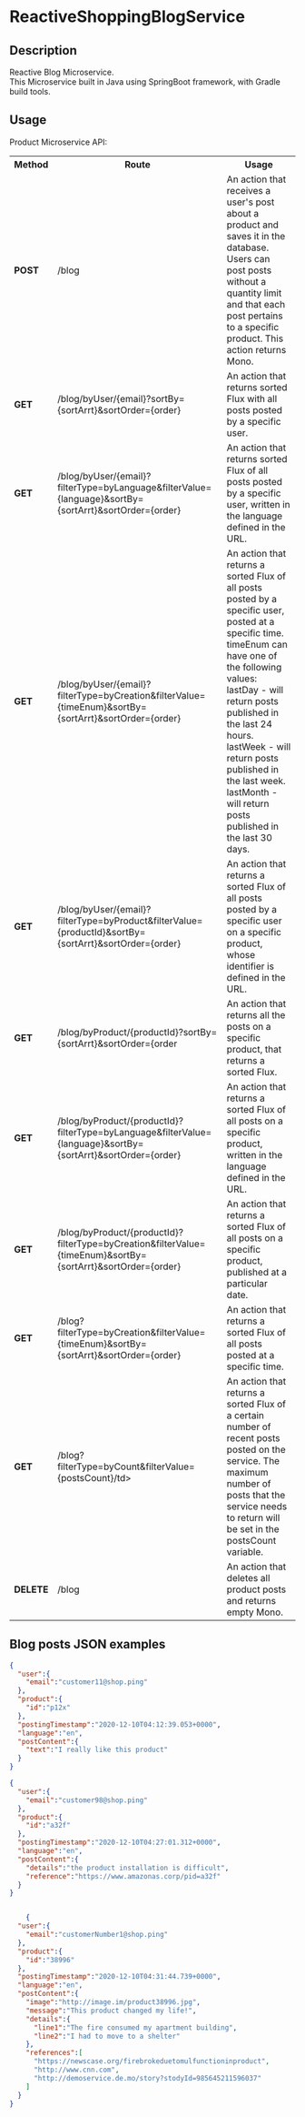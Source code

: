 # ReactiveShoppingBlogService

## Description
Reactive Blog Microservice.<br>
This Microservice built in Java using SpringBoot framework, with Gradle build tools.



## Usage
Product Microservice API:
<table>
    <th>Method</th>
    <th>Route</th>
    <th>Usage</th>
		<tr>
			<td><b>POST</b></td>
			<td> /blog</td>
			<td>An action that receives a user's post about a product and saves it in the database.
				Users can post posts without a quantity limit and that each post pertains to a specific product.
				This action returns Mono.</td>
		</tr>
		<tr>
			<td><b>GET</b></td>
			<td> /blog/byUser/{email}?sortBy={sortArrt}&sortOrder={order} </td>
			<td>An action that returns sorted  Flux with all posts posted by a specific user.</td>
		</tr>
		<tr>
			<td><b><b>GET</b></b></td>
			<td>/blog/byUser/{email}?filterType=byLanguage&filterValue={language}&sortBy={sortArrt}&sortOrder={order}</td>
			<td>An action that returns sorted Flux of all posts posted by a specific user, written in the language defined in the URL.</td>
		</tr>
		<tr>
			<td><b>GET</b></td>
			<td>/blog/byUser/{email}?filterType=byCreation&filterValue={timeEnum}&sortBy={sortArrt}&sortOrder={order}</td>
			<td>An action that returns a sorted Flux of all posts posted by a specific user, posted at a specific time.<br>
				timeEnum can have one of the following values:<br>
				lastDay - will return posts published in the last 24 hours.<br>
				lastWeek - will return posts published in the last week.<br>
				lastMonth - will return posts published in the last 30 days.</td>
		</tr>
		<tr>
			<td><b>GET</b></td>
			<td>/blog/byUser/{email}?filterType=byProduct&filterValue={productId}&sortBy={sortArrt}&sortOrder={order} </td>
			<td>An action that returns a sorted Flux of all posts posted by a specific user on a specific product, whose identifier is defined in the URL.</td>
		</tr>
		<tr>
			<td><b>GET</b></td>
			<td> /blog/byProduct/{productId}?sortBy={sortArrt}&sortOrder={order</td>
			<td>An action that returns all the posts on a specific product, that returns a sorted Flux.</td>
		</tr>
		<tr>
			<td><b>GET</b></td>
			<td>/blog/byProduct/{productId}?filterType=byLanguage&filterValue={language}&sortBy={sortArrt}&sortOrder={order} </td>
			<td>An action that returns a sorted Flux of all posts on a specific product, written in the language defined in the URL.</td>
		</tr>
    <tr>
			<td><b>GET</b></td>
			<td> /blog/byProduct/{productId}?filterType=byCreation&filterValue={timeEnum}&sortBy={sortArrt}&sortOrder={order}</td>
			<td>An action that returns a sorted Flux of all posts on a specific product, published at a particular date.</td>
		</tr>   
    <tr>
			<td><b>GET</b></td>
			<td>/blog?filterType=byCreation&filterValue={timeEnum}&sortBy={sortArrt}&sortOrder={order}</td>
			<td>An action that returns a sorted Flux of all posts posted at a specific time.</td>
		</tr>
	  <tr>
			<td><b>GET</b></td>
			<td>/blog?filterType=byCount&filterValue={postsCount}/td>
			<td>An action that returns a sorted Flux of a certain number of recent posts posted on the service. The maximum number of posts that the service needs to 				return will be set in the postsCount variable.</td>
		</tr>
    <tr>
			<td><b>DELETE</b></td>
			<td>/blog</td>
			<td>An action that deletes all product posts and returns empty Mono.</td>
		</tr>

</table>


## Blog posts JSON examples

```json
{
  "user":{
    "email":"customer11@shop.ping"
  }, 
  "product":{
    "id":"p12x"
  },  
  "postingTimestamp":"2020-12-10T04:12:39.053+0000", 
  "language":"en", 
  "postContent":{
    "text":"I really like this product"
  }
}


```
```json
{
  "user":{
    "email":"customer98@shop.ping"
  }, 
  "product":{
    "id":"a32f"
  }, 
  "postingTimestamp":"2020-12-10T04:27:01.312+0000", 
  "language":"en", 
  "postContent":{
    "details":"the product installation is difficult", 
    "reference":"https://www.amazonas.corp/pid=a32f"
  }
}


```
```json

    {
  "user":{
    "email":"customerNumber1@shop.ping"
  }, 
  "product":{
    "id":"38996"
  },  
  "postingTimestamp":"2020-12-10T04:31:44.739+0000", 
  "language":"en", 
  "postContent":{
    "image":"http://image.im/product38996.jpg", 
    "message":"This product changed my life!", 
    "details":{
      "line1":"The fire consumed my apartment building",
      "line2":"I had to move to a shelter"
    }, 
    "references":[
      "https://newscase.org/firebrokeduetomulfunctioninproduct", 
      "http://www.cnn.com", 
      "http://demoservice.de.mo/story?stodyId=985645211596037"
    ]
  }
}
    
```


